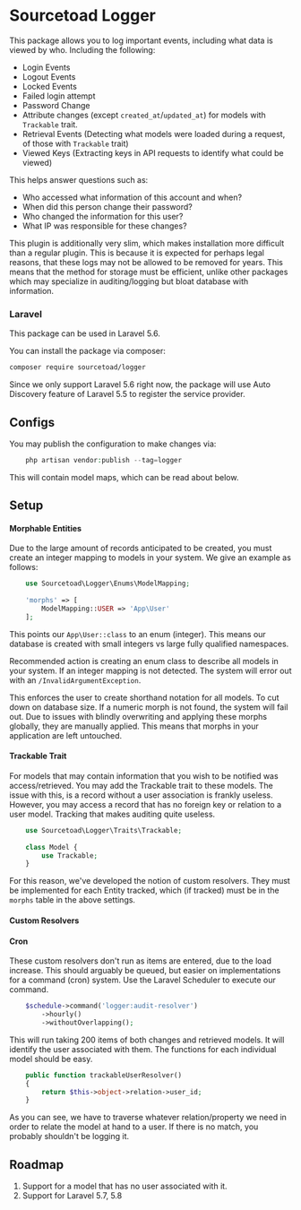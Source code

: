 # Sourcetoad Logger

This package allows you to log important events, including what data is viewed by who. Including the following:

 * Login Events
 * Logout Events
 * Locked Events
 * Failed login attempt
 * Password Change
 * Attribute changes (except `created_at`/`updated_at`) for models with `Trackable` trait.
 * Retrieval Events (Detecting what models were loaded during a request, of those with `Trackable` trait)
 * Viewed Keys (Extracting keys in API requests to identify what could be viewed)
 
This helps answer questions such as:

 * Who accessed what information of this account and when?
 * When did this person change their password?
 * Who changed the information for this user?
 * What IP was responsible for these changes?
 
This plugin is additionally very slim, which makes installation more difficult than a regular plugin. This is because it is expected for perhaps legal reasons, that these logs may not be allowed to be removed for years. 
This means that the method for storage must be efficient, unlike other packages which may specialize in auditing/logging but bloat database with information.

### Laravel

This package can be used in Laravel 5.6.

You can install the package via composer:

``` bash
composer require sourcetoad/logger
```

Since we only support Laravel 5.6 right now, the package will use Auto Discovery feature of Laravel 5.5 to register the service provider.

## Configs
You may publish the configuration to make changes via:

```php
    php artisan vendor:publish --tag=logger
```

This will contain model maps, which can be read about below.

## Setup

#### Morphable Entities
Due to the large amount of records anticipated to be created, you must create an integer mapping to models in your system. We give an example as follows:

```php
    use Sourcetoad\Logger\Enums\ModelMapping;
 
    'morphs' => [
        ModelMapping::USER => 'App\User'
    ];
```

This points our `App\User::class` to an enum (integer). This means our database is created with small integers vs large fully qualified namespaces.

Recommended action is creating an enum class to describe all models in your system. If an integer mapping is not detected. The system will error out with an `/InvalidArgumentException`.

This enforces the user to create shorthand notation for all models. To cut down on database size. If a numeric morph is not found, the system will fail out. Due to issues with blindly overwriting and applying these morphs globally, they are manually applied. This means that morphs in your application are left untouched.

#### Trackable Trait
For models that may contain information that you wish to be notified was access/retrieved. You may add the Trackable trait to these models. The issue with this, is a record without a user association is frankly useless. However, you may access a record that has no foreign key or relation to a user model. Tracking that makes auditing quite useless.

```php
    use Sourcetoad\Logger\Traits\Trackable;
  
    class Model {
        use Trackable;
    }
```

For this reason, we've developed the notion of custom resolvers. They must be implemented for each Entity tracked, which (if tracked) must be in the `morphs` table in the above settings.

#### Custom Resolvers

#### Cron
These custom resolvers don't run as items are entered, due to the load increase. This should arguably be queued, but easier on implementations for a command (cron) system. Use the Laravel Scheduler to execute our command.

```php
    $schedule->command('logger:audit-resolver')
        ->hourly()
        ->withoutOverlapping();
```

This will run taking 200 items of both changes and retrieved models. It will identify the user associated with them. The functions for each individual model should be easy.

```php
    public function trackableUserResolver()
    {
        return $this->object->relation->user_id;
    }
```

As you can see, we have to traverse whatever relation/property we need in order to relate the model at hand to a user. If there is no match, you probably shouldn't be logging it.

## Roadmap
1. Support for a model that has no user associated with it.
2. Support for Laravel 5.7, 5.8